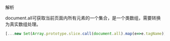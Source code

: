解析

document.all可获取当前页面内所有元素的一个集合，是一个类数组，需要转换为真实数组处理。

```javascript
[...new Set(Array.prototype.slice.call(document.all).map(e=>e.tagName))].length
```